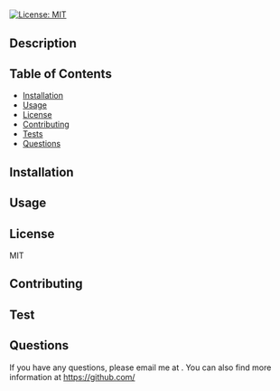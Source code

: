# 

[![License: MIT](https://img.shields.io/badge/License-MIT-yellow.svg)](https://opensource.org/licenses/MIT)


## Description


## Table of Contents
* [Installation](#installation)
* [Usage](#usage)
* [License](#license)
* [Contributing](#contributing)
* [Tests](#tests)
* [Questions](#questions)


## Installation



## Usage



## License
MIT


## Contributing



## Test



## Questions
If you have any questions, please email me at .
You can also find more information at https://github.com/
